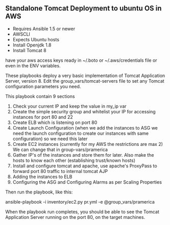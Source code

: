 ## Standalone Tomcat Deployment to ubuntu OS in AWS

- Requires Ansible 1.5 or newer
- AWSCLI
- Expects Ubuntu hosts
- Install Openjdk 1.8
- Install Tomcat 8

have your aws access keys ready in ~/.boto or ~/.aws/credentials file or even in the ENV variables.

These playbooks deploy a very basic implementation of Tomcat Application Server,
version 8. Edit the group_vars/tomcat-servers file to set any Tomcat configuration parameters you need.

This playbook contain 9 sections 

1) Check your current IP and keep the value in my_ip var
2) Create the simple security group and whitelist your IP for accessing instances for port 80 and 22
3) Create ELB which is listening on port 80
4) Create Launch Configuration (when we add the instances to ASG we need the launch configuration to create our instances with same configuration) so we need this later
5) Create EC2 instances (currently for my AWS the restrictions are max 2) We can change that in group-vars/pramerica
6) Gather IP's of the instances and store them for later. Also make the hosts to know each other (establishing trust/known hosts)
7) Install and configure tomcat and apache, use apache's ProxyPass to forward port 80 traffic to internal tomcat AJP
8) Adding the instances to ELB
9) Configuring the ASG and Configuring Alarms as per Scaling Properties

Then run the playbook, like this:

ansible-playbook -i inventory/ec2.py pr.yml -e @group_vars/pramerica

When the playbook run completes, you should be able to see the Tomcat
Application Server running on the port 80, on the target machines.
